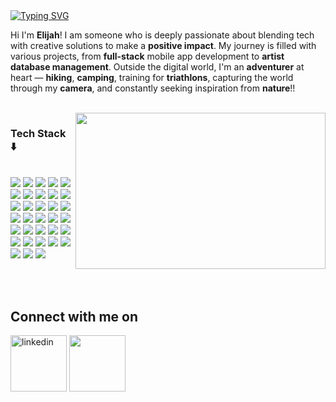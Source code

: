 <body>
  
<div style="position: relative">
  
<div id="welcome-message" align="left">
  <a href="https://git.io/typing-svg"><img src="https://readme-typing-svg.herokuapp.com?font=Fira+Code&size=24&pause=1000&color=7aa37a&random=false&width=435&lines=Hi%2C+I'm+Elijah+Senior!;Welcome+to+my+account." alt="Typing SVG" /></a>
</div>


Hi  I'm **Elijah**! I am someone who is deeply passionate about blending tech with creative solutions to make a **positive impact**. My journey is filled with various projects, from **full-stack** mobile app development to **artist database management**.
Outside the digital world, I'm an **adventurer** at heart — **hiking**, **camping**, training for **triathlons**, capturing the world through my **camera**, and constantly seeking inspiration from **nature**!!

<br>

<img src="https://github.com/NotLijee/NotLijeeImages/blob/main/IMG_1120.JPG" width=400 height=250 align="right"/>
<p align="left">
      <h3> Tech Stack ⬇️ </h3> </br>
      <img src="https://img.shields.io/badge/python3-3670A0?style=for-the-badge&logo=python&logoColor=white" /> 
      <img src="https://img.shields.io/badge/javascript-%23323330.svg?style=for-the-badge&logo=javascript&logoColor=white" /> 
      <img src="https://img.shields.io/badge/html5-%23E34F26.svg?style=for-the-badge&logo=html5&logoColor=white" />
      <img src="https://img.shields.io/badge/TensorFlow-ff9700?style=for-the-badge&logo=tensorflow&logoColor=white">
      <img src="https://img.shields.io/badge/Keras-d00101?style=for-the-badge&logo=keras&logoColor=white">
      <img src="https://img.shields.io/badge/css3-%231572B6.svg?style=for-the-badge&logo=css3&logoCo" />
      <img src="https://img.shields.io/badge/React-20232A?style=for-the-badge&logo=react&logoColor=white">
      <img src="https://img.shields.io/badge/TypeScript-007ACC?style=for-the-badge&logo=typescript&logoColor=white">
      <img src="https://img.shields.io/badge/Node.js-43853D?style=for-the-badge&logo=node.js&logoColor=white">
      <img src="https://img.shields.io/badge/flask-%23000.svg?style=for-the-badge&logo=flask&logoColor=white" />
      <img src="https://img.shields.io/badge/Java-ED8B00?style=for-the-badge&logo=openjdk&logoColor=white">
      <img src="https://img.shields.io/badge/r-%23276DC3.svg?style=for-the-badge&logo=r&logoColor=white" /> 
      <img src="https://img.shields.io/badge/numpy-%23013243.svg?style=for-the-badge&logo=numpy&logoColor=white" /> 
      <img src="https://img.shields.io/badge/pandas-%23150458.svg?style=for-the-badge&logo=pandas&logoColor=white" />
      <img src="https://img.shields.io/badge/SQL-CC2927?style=for-the-badge&logo=sqlr&logoColor=white" />
      <img src="https://img.shields.io/badge/Amazon AWS-232F3E?style=for-the-badge&logo=amazonaws&logoColor=white">
      <img src="https://img.shields.io/badge/AWS Lambda-FF9900?style=for-the-badge&logo=awslambda&logoColor=white">
      <img src="https://img.shields.io/badge/AWS Secrets Manager-DD344C?style=for-the-badge&logo=awssecretsmanager&logoColor=white">
      <img src="https://img.shields.io/badge/Docker-2496ED?style=for-the-badge&logo=docker&logoColor=white">
      <img src="https://img.shields.io/badge/Github-181717?style=for-the-badge&logo=github&logoColor=white">
      <img src="https://img.shields.io/badge/Github Pages-222222?style=for-the-badge&logo=githubpages&logoColor=white">
      <img src="https://img.shields.io/badge/git-F05032?style=for-the-badge&logo=git&logoColor=white"> 
      <img src= "https://img.shields.io/badge/Supabase-3FCF8E?logo=supabase&logoColor=fff">
      <img src= "https://img.shields.io/badge/Babel-F9DC3E?logo=babel&logoColor=000">
      <img src= "https://img.shields.io/badge/Bootstrap-7952B3?logo=bootstrap&logoColor=fff">
      <img src= "https://img.shields.io/badge/Django-%23092E20.svg?logo=django&logoColor=white">
      <img src= "https://img.shields.io/badge/Expo-000020?logo=expo&logoColor=fff">
      <img src= "https://img.shields.io/badge/FastAPI-009485.svg?logo=fastapi&logoColor=white">
      <img src= "https://img.shields.io/badge/Flask-000?logo=flask&logoColor=fff">
      <img src= "https://img.shields.io/badge/Next.js-black?logo=next.js&logoColor=white">
      <img src= "https://img.shields.io/badge/Node.js-6DA55F?logo=node.js&logoColor=white">
      <img src= "https://img.shields.io/badge/React-%2320232a.svg?logo=react&logoColor=%2361DAFB">
      <img src= "https://img.shields.io/badge/React_Native-%2320232a.svg?logo=react&logoColor=%2361DAFB">
</p>




<br>
<br>

## Connect with me on 

[<img target="_blank" src="https://img.icons8.com/nolan/64/linkedin.png" title="linkedin" width="90" height="90">](https://www.linkedin.com/in/elijah-senior-233a3b238/)
[<img src="https://img.icons8.com/nolan/64/twitterx.png" width="90" height="90">](https://twitter.com/chris_beauds)

</div>
